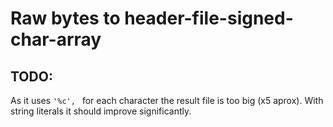 # Raw bytes to header-file-signed-char-array

## TODO:
As it uses `'%c', ` for each character the result file
is too big (x5 aprox). With string literals it should
improve significantly.
